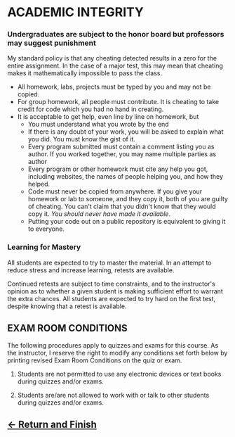 # ACADEMIC INTEGRITY

### Undergraduates are subject to the honor board but professors may suggest punishment

My standard policy is that any cheating detected results in a zero for the entire assignment. In the case of a major test, this may mean that cheating makes it mathematically impossible to pass the class.

- All homework, labs, projects must be typed by you and may not be copied.
- For group homework, all people must contribute. It is cheating to take credit for code which you had no hand in creating.
- It is acceptable to get help, even line by line on homework, but
   * You must understand what you wrote by the end
   * If there is any doubt of your work, you will be asked to explain what you did. You must know the gist of it.
   * Every program submitted must contain a comment listing you as author. If you worked together, you may name multiple parties as author
   * Every program or other homework must cite any help you got, including websites, the names of people helping you, and how they helped.
   * Code must never be copied from anywhere. If you give your homework or lab to someone, and they copy it, both of you are guilty of cheating.
     You can't claim that you didn't know that they would copy it. *You should never have made it available*.
   * Putting your code out on a public repository is equivalent to giving it to everyone.
### Learning for Mastery

All students are expected to try to master the material. In an attempt to reduce stress and increase learning, retests are available.

Continued retests are subject to time constraints, and to the
instructor's opinion as to whether a given student is making
sufficient effort to warrant the extra chances.  All students are
expected to try hard on the first test, despite knowing that a retest
is available.

## EXAM ROOM CONDITIONS

The following procedures apply to quizzes and exams for this course. As the instructor, I reserve the right to modify any conditions set forth below by printing revised Exam Room Conditions on the quiz or exam.

1. Students are not permitted to use any electronic devices or text books during quizzes and/or exams.

2. Students are/are not allowed to work with or talk to other students during quizzes and/or exams.

## [&larr; Return and Finish](README.md)
